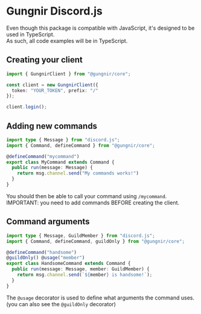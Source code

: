 # Gungnir Discord.js

Even though this package is compatible with JavaScript, it's designed to be used in TypeScript.\
As such, all code examples will be in TypeScript.

## Creating your client
```ts
import { GungnirClient } from "@gungnir/core";

const client = new GungnirClient({
  token: "YOUR_TOKEN", prefix: "/"
});

client.login();
```

## Adding new commands
```ts
import type { Message } from "discord.js";
import { Command, defineCommand } from "@gungnir/core";

@defineCommand("mycommand")
export class MyCommand extends Command {
  public run(message: Message) {
    return msg.channel.send("My commands works!")
  }
}
```

You should then be able to call your command using `/mycommand`.\
IMPORTANT: you need to add commands BEFORE creating the client.

## Command arguments
```ts
import type { Message, GuildMember } from "discord.js";
import { Command, defineCommand, guildOnly } from "@gungnir/core";

@defineCommand("handsome")
@guildOnly() @usage("member")
export class HandsomeCommand extends Command {
  public run(message: Message, member: GuildMember) {
    return msg.channel.send(`${member} is handsome!`);
  }
}
```

The `@usage` decorator is used to define what arguments the command uses.\
(you can also see the `@guildOnly` decorator)
